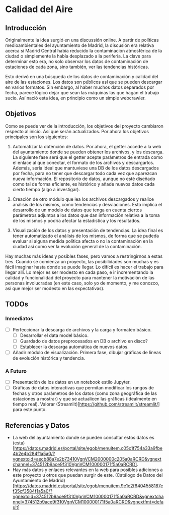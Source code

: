 # Calidad del Aire

## Introducción
Originalmente la idea surgió en una discussión online. A partir de políticas medioambientales del ayuntamiento de Madrid, la discusión era relativa acerca si Madrid Central había reducido la contaminación atmosférica de la ciudad o simplemente la había desplazado a la periferia. La clave para determinar esto era, no solo observar los datos de contaminación de estaciones de cada zona, sino también, ver las tendencias históricas.

Esto derivó en una búsqueda de los datos de contaminación y calidad del aire de las estaciones. Los datos son públicos así que se pueden descargar en varios formatos. Sin embargo, al haber muchos datos separados por fecha, parece lógico dejar que sean las máquinas las que hagan el trabajo sucio. Así nació esta idea, en principio como un simple webcrawler.

## Objetivos
Como se puede ver de la introducción, los objetivos del proyecto cambiaron respecto al inicio. Así que serán actualizados. Por ahora los objetivos principales son los siguientes:
1. Automatizar la obtención de datos. Por ahora, el getter accede a la web del ayuntamiento donde se pueden obtener los archivos, y los descarga. La siguiente fase será que el getter acepte parámetros de entrada como el enlace al que conectar, el formato de los archivos y descargarlos. Además, sería ideal que mantuviese una DB de los datos descargados por fecha, para no tener que descargar todo cada vez que aparezcan nueva información. El repositorio de datos, aunque no esté diseñado como tal de forma eficiente, es histórico y añade nuevos datos cada cierto tiempo (algo a investigar).

2. Creación de otro módulo que lea los archivos descargados y realice análisis de los mismos, como tendencias y desviaciones. Esto implica el desarrollo de un modelo de datos que tenga en cuenta ciertos parámetros adjuntos a los datos que dan información relativa a la toma de los mismos y podría afectar la estadística y los resultados.

3. Visualización de los datos y presentación de tendencias. La idea final es tener automatizado el análisis de los mismos, de forma que se pudeda evaluar si alguna medida política afecta o no la contaminación en la ciudad así como ver la evolución general de la contaminación.

Hay muchas más ideas y posibles fases, pero vamos a restringirnos a estas tres. Cuando se comienza un proyecto, las posibilidades son muchas y es fácil imaginar hasta donde se puede llegar. Lo difícil es hacer el trabajo para llegar allí. Lo mejor es ser modesto en cada paso, e ir incrementando la calidad y funcionalidad del proyecto para mantener la motivación de las personas involucradas (en este caso, solo yo de momento, y me conozco, así que mejor ser modesto en las expectativas).

## TODOs
### Inmediatos
- [ ]  Perfeccionar la descarga de archivos y la carga y formateo básico.
    - [ ] Desarrollar el data model básico.
    - [ ] Guardado de datos preprocesados en DB o archivo en disco?
    - [ ] Establecer la descarga automática de nuevos datos.
- [ ] Añadir módulo de visualización. Primera fase, dibujar gráficas de líneas de evolución histórica y tendencia.

### A Futuro
- [ ] Presentación de los datos en un notebook estilo Jupyter.
- [ ] Gráficas de datos interactivas que permitan modificar los rangos de fechas y otros parámetros de los datos (como zona geográfica de las estaciones a mostrar) y que se actualicen las gráficas (idealmente en tiempo real). Valorar (Streamlit)[https://github.com/streamlit/streamlit/] para este punto.

## Referencias y Datos
- La web del ayuntamiento donde se pueden consultar estos datos es (esta)[https://datos.madrid.es/portal/site/egob/menuitem.c05c1f754a33a9fbe4b2e4b284f1a5a0/?vgnextoid=aecb88a7e2b73410VgnVCM2000000c205a0aRCRD&vgnextchannel=374512b9ace9f310VgnVCM100000171f5a0aRCRD].
- Hay más datos y enlaces relevantes en la web para posibles adiciones a este proyecto u otros que puedan surgir de este. (Catálogo de Datos del Ayuntamiento de Madrid)[https://datos.madrid.es/portal/site/egob/menuitem.9e1e2f6404558187cf35cf3584f1a5a0/?vgnextoid=374512b9ace9f310VgnVCM100000171f5a0aRCRD&vgnextchannel=374512b9ace9f310VgnVCM100000171f5a0aRCRD&vgnextfmt=default]
